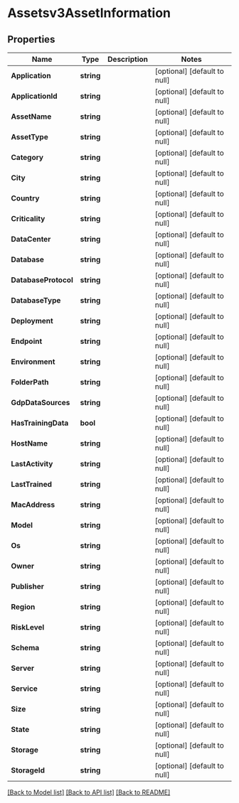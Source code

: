 # Assetsv3AssetInformation

## Properties
Name | Type | Description | Notes
------------ | ------------- | ------------- | -------------
**Application** | **string** |  | [optional] [default to null]
**ApplicationId** | **string** |  | [optional] [default to null]
**AssetName** | **string** |  | [optional] [default to null]
**AssetType** | **string** |  | [optional] [default to null]
**Category** | **string** |  | [optional] [default to null]
**City** | **string** |  | [optional] [default to null]
**Country** | **string** |  | [optional] [default to null]
**Criticality** | **string** |  | [optional] [default to null]
**DataCenter** | **string** |  | [optional] [default to null]
**Database** | **string** |  | [optional] [default to null]
**DatabaseProtocol** | **string** |  | [optional] [default to null]
**DatabaseType** | **string** |  | [optional] [default to null]
**Deployment** | **string** |  | [optional] [default to null]
**Endpoint** | **string** |  | [optional] [default to null]
**Environment** | **string** |  | [optional] [default to null]
**FolderPath** | **string** |  | [optional] [default to null]
**GdpDataSources** | **string** |  | [optional] [default to null]
**HasTrainingData** | **bool** |  | [optional] [default to null]
**HostName** | **string** |  | [optional] [default to null]
**LastActivity** | **string** |  | [optional] [default to null]
**LastTrained** | **string** |  | [optional] [default to null]
**MacAddress** | **string** |  | [optional] [default to null]
**Model** | **string** |  | [optional] [default to null]
**Os** | **string** |  | [optional] [default to null]
**Owner** | **string** |  | [optional] [default to null]
**Publisher** | **string** |  | [optional] [default to null]
**Region** | **string** |  | [optional] [default to null]
**RiskLevel** | **string** |  | [optional] [default to null]
**Schema** | **string** |  | [optional] [default to null]
**Server** | **string** |  | [optional] [default to null]
**Service** | **string** |  | [optional] [default to null]
**Size** | **string** |  | [optional] [default to null]
**State** | **string** |  | [optional] [default to null]
**Storage** | **string** |  | [optional] [default to null]
**StorageId** | **string** |  | [optional] [default to null]

[[Back to Model list]](../README.md#documentation-for-models) [[Back to API list]](../README.md#documentation-for-api-endpoints) [[Back to README]](../README.md)

